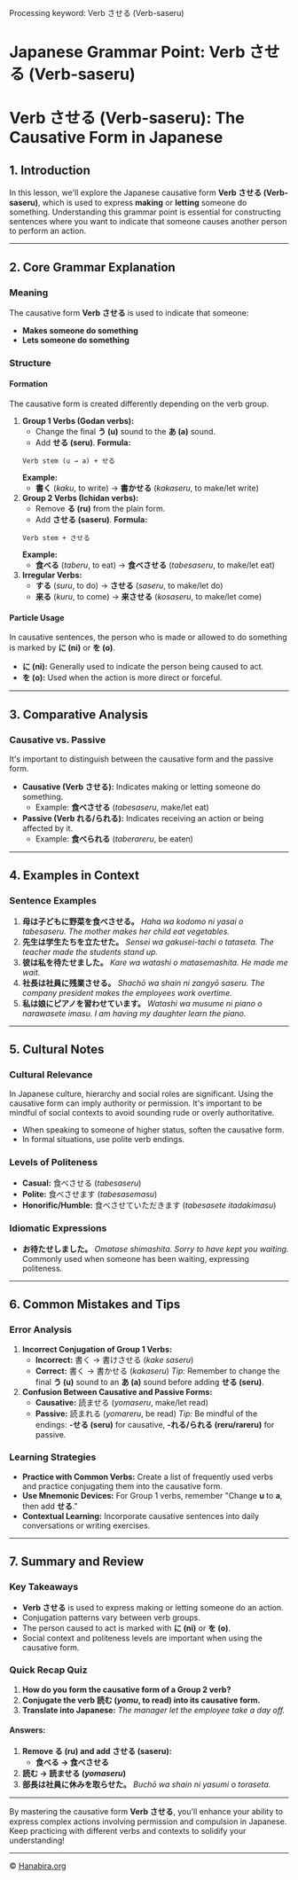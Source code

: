 Processing keyword: Verb させる (Verb-saseru)
# Japanese Grammar Point: Verb させる (Verb-saseru)
# Verb させる (Verb-saseru): The Causative Form in Japanese
## 1. Introduction
In this lesson, we'll explore the Japanese causative form **Verb させる (Verb-saseru)**, which is used to express **making** or **letting** someone do something. Understanding this grammar point is essential for constructing sentences where you want to indicate that someone causes another person to perform an action.

---
## 2. Core Grammar Explanation
### Meaning
The causative form **Verb させる** is used to indicate that someone:
- **Makes someone do something**
- **Lets someone do something**
### Structure
#### Formation
The causative form is created differently depending on the verb group.
1. **Group 1 Verbs (Godan verbs):**
   - Change the final **う (u)** sound to the **あ (a)** sound.
   - Add **せる (seru)**.
   **Formula:**
   ```
   Verb stem (u → a) + せる
   ```
   **Example:**
   - **書く** (*kaku*, to write) → **書かせる** (*kakaseru*, to make/let write)
2. **Group 2 Verbs (Ichidan verbs):**
   - Remove **る (ru)** from the plain form.
   - Add **させる (saseru)**.
   **Formula:**
   ```
   Verb stem + させる
   ```
   **Example:**
   - **食べる** (*taberu*, to eat) → **食べさせる** (*tabesaseru*, to make/let eat)
3. **Irregular Verbs:**
   - **する** (*suru*, to do) → **させる** (*saseru*, to make/let do)
   - **来る** (*kuru*, to come) → **来させる** (*kosaseru*, to make/let come)
#### Particle Usage
In causative sentences, the person who is made or allowed to do something is marked by **に (ni)** or **を (o)**.
- **に (ni):** Generally used to indicate the person being caused to act.
- **を (o):** Used when the action is more direct or forceful.
---
## 3. Comparative Analysis
### Causative vs. Passive
It's important to distinguish between the causative form and the passive form.
- **Causative (Verb させる):** Indicates making or letting someone do something.
  - Example: **食べさせる** (*tabesaseru*, make/let eat)
- **Passive (Verb れる/られる):** Indicates receiving an action or being affected by it.
  - Example: **食べられる** (*taberareru*, be eaten)
---
## 4. Examples in Context
### Sentence Examples
1. **母は子どもに野菜を食べさせる。**
   *Haha wa kodomo ni yasai o tabesaseru.*
   *The mother makes her child eat vegetables.*
2. **先生は学生たちを立たせた。**
   *Sensei wa gakusei-tachi o tataseta.*
   *The teacher made the students stand up.*
3. **彼は私を待たせました。**
   *Kare wa watashi o matasemashita.*
   *He made me wait.*
4. **社長は社員に残業させる。**
   *Shachō wa shain ni zangyō saseru.*
   *The company president makes the employees work overtime.*
5. **私は娘にピアノを習わせています。**
   *Watashi wa musume ni piano o narawasete imasu.*
   *I am having my daughter learn the piano.*
---
## 5. Cultural Notes
### Cultural Relevance
In Japanese culture, hierarchy and social roles are significant. Using the causative form can imply authority or permission. It's important to be mindful of social contexts to avoid sounding rude or overly authoritative.
- When speaking to someone of higher status, soften the causative form.
- In formal situations, use polite verb endings.
### Levels of Politeness
- **Casual:** 食べさせる (*tabesaseru*)
- **Polite:** 食べさせます (*tabesasemasu*)
- **Honorific/Humble:** 食べさせていただきます (*tabesasete itadakimasu*)
### Idiomatic Expressions
- **お待たせしました。**
  *Omatase shimashita.*
  *Sorry to have kept you waiting.*
  Commonly used when someone has been waiting, expressing politeness.
---
## 6. Common Mistakes and Tips
### Error Analysis
1. **Incorrect Conjugation of Group 1 Verbs:**
   - **Incorrect:** 書く → 書けさせる (*kake saseru*)
   - **Correct:** 書く → 書かせる (*kakaseru*)
   *Tip:* Remember to change the final **う (u)** sound to an **あ (a)** sound before adding **せる (seru)**.
2. **Confusion Between Causative and Passive Forms:**
   - **Causative:** 読ませる (*yomaseru*, make/let read)
   - **Passive:** 読まれる (*yomareru*, be read)
   *Tip:* Be mindful of the endings: **-せる (seru)** for causative, **-れる/られる (reru/rareru)** for passive.
### Learning Strategies
- **Practice with Common Verbs:**
  Create a list of frequently used verbs and practice conjugating them into the causative form.
- **Use Mnemonic Devices:**
  For Group 1 verbs, remember "Change **u** to **a**, then add **せる**."
- **Contextual Learning:**
  Incorporate causative sentences into daily conversations or writing exercises.
---
## 7. Summary and Review
### Key Takeaways
- **Verb させる** is used to express making or letting someone do an action.
- Conjugation patterns vary between verb groups.
- The person caused to act is marked with **に (ni)** or **を (o)**.
- Social context and politeness levels are important when using the causative form.
### Quick Recap Quiz
1. **How do you form the causative form of a Group 2 verb?**
2. **Conjugate the verb 読む (*yomu*, to read) into its causative form.**
3. **Translate into Japanese:**
   *The manager let the employee take a day off.*
#### Answers:
1. **Remove る (ru) and add させる (saseru):**
   - **食べる → 食べさせる**
2. **読む → 読ませる (*yomaseru*)**
3. **部長は社員に休みを取らせた。**
   *Buchō wa shain ni yasumi o toraseta.*
---
By mastering the causative form **Verb させる**, you'll enhance your ability to express complex actions involving permission and compulsion in Japanese. Keep practicing with different verbs and contexts to solidify your understanding!


---

© [Hanabira.org](https://hanabira.org)
